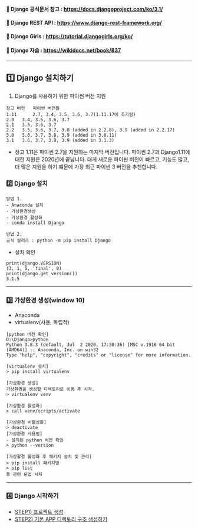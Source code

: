 #### :link: Django 공식문서 참고 : https://docs.djangoproject.com/ko/3.1/
#### :link: Django REST API : https://www.django-rest-framework.org/
#### :link: Django Girls : https://tutorial.djangogirls.org/ko/
#### :link: Django 자습 : https://wikidocs.net/book/837
-----------------------------

## :one: Django 설치하기
1. Django를 사용하기 위한 파이썬 버전 지원
~~~
장고 버전	파이썬 버전들
1.11	  2.7, 3.4, 3.5, 3.6, 3.7(1.11.17에 추가됨)
2.0	  3.4, 3.5, 3.6, 3.7
2.1	  3.5, 3.6, 3.7
2.2	  3.5, 3.6, 3.7, 3.8 (added in 2.2.8), 3.9 (added in 2.2.17)
3.0	  3.6, 3.7, 3.8, 3.9 (added in 3.0.11)
3.1	  3.6, 3.7, 3.8, 3.9 (added in 3.1.3)
~~~
- 장고 1.11은 파이썬 2.7을 지원하는 마지막 버전입니다. 파이썬 2.7과 Django1.11에 대한 지원은 2020년에 끝납니다.
대게 새로운 파이썬 버전이 빠르고, 기능도 많고, 더 많은 지원을 하기 떄문에 가장 최근 파이썬 3 버전을 추천합니다.

### :two: Django 설치
~~~
방법 1. 
- Anaconda 설치
- 가상환경생성
- 가상환경 활성화
- conda install Django

방법 2. 
공식 릴리즈 : python -m pip install Django
~~~
- 설치 확인
~~~
print(django.VERSION)
(3, 1, 5, 'final', 0)
print(django.get_version())
3.1.5
~~~
-----------------------------
### :three: 가상환경 생성(window 10)
- Anaconda
- virtualenv(사용, 독립적)

~~~
[python 버전 확인]
D:\Django>python
Python 3.8.3 (default, Jul  2 2020, 17:30:36) [MSC v.1916 64 bit (AMD64)] :: Anaconda, Inc. on win32
Type "help", "copyright", "credits" or "license" for more information.

[virtualenv 설치]
> pip install virtualenv

[가상환경 생성]
가상환경을 생성할 디렉토리로 이동 후 시작.
> virtualenv venv

[가상환경 활성화]
> call venv/scripts/activate

[가상환경 비활성화]
> deactivate
[가상환경 사용법]
- 설치된 python 버전 확인
> python --version

[가상활경 활성화 후 패키지 설치 및 관리]
> pip install 패키지명
> pip list 
등 관련 문법 서치
~~~
-----------------------------
### :four: Django 시작하기
* [STEP1) 프로젝트 생성](https://github.com/s-seongsik/Django)
* [STEP2) 기본 APP 디렉토리 구조 생성하기](https://github.com/s-seongsik/Django)
